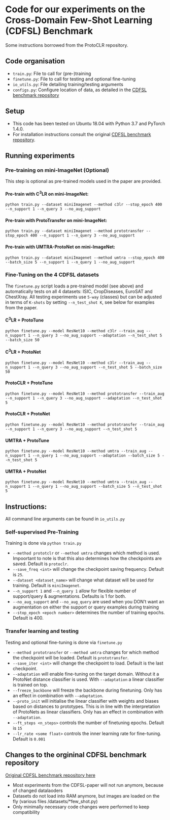 # Code for our experiments on the Cross-Domain Few-Shot Learning (CDFSL) Benchmark

Some instructions borrowed from the ProtoCLR repository.

## Code organisation
* `train.py`: File to call for (pre-)training
* `finetune.py`: File to call for testing and optional fine-tuning
* `io_utils.py`: File detailing training/testing arguments
* `configs.py`: Configure location of data, as detailed in the [CDFSL benchmark repository](https://github.com/IBM/cdfsl-benchmark)

## Setup
* This code has been tested on Ubuntu 18.04 with Python 3.7 and PyTorch 1.4.0.
* For installation instructions consult the original [CDFSL benchmark repository](https://github.com/IBM/cdfsl-benchmark).

## Running experiments
### Pre-training on mini-ImageNet (Optional)

This step is optional as pre-trained models used in the paper are provided.

#### Pre-train with C<sup>3</sup>LR on mini-ImageNet:

`python train.py --dataset miniImagenet --method c3lr --stop_epoch 400 --n_support 1 --n_query 3 --no_aug_support`

#### Pre-train with ProtoTransfer on mini-ImageNet:

`python train.py --dataset miniImagenet --method prototransfer --stop_epoch 400 --n_support 1 --n_query 3 --no_aug_support`

#### Pre-train with UMTRA-ProtoNet on mini-ImageNet:

`python train.py --dataset miniImagenet --method umtra --stop_epoch 400 --batch_size 5 --n_support 1 --n_query 1 --no_aug_support`

### Fine-Tuning on the 4 CDFSL datasets

The `finetune.py` script loads a pre-trained model (see above) and automatically tests on all 4 datasets: ISIC, CropDiseases, EuroSAT and ChestXray. All testing experiments use `5-way` (classes) but can be adjusted in terms of `K-shots` by setting `--n_test_shot K`, see below for examples from the paper.

#### C<sup>3</sup>LR + ProtoTune

`
python finetune.py --model ResNet10 --method c3lr --train_aug --n_support 1 --n_query 3 --no_aug_support --adaptation --n_test_shot 5 --batch_size 50
`

#### C<sup>3</sup>LR + ProtoNet

`
python finetune.py --model ResNet10 --method c3lr --train_aug --n_support 1 --n_query 3 --no_aug_support --n_test_shot 5 --batch_size 50
`

#### ProtoCLR + ProtoTune

`python finetune.py --model ResNet10 --method prototransfer --train_aug --n_support 1 --n_query 3 --no_aug_support --adaptation --n_test_shot 5`

#### ProtoCLR + ProtoNet

`python finetune.py --model ResNet10 --method prototransfer --train_aug --n_support 1 --n_query 3 --no_aug_support --n_test_shot 5`

#### UMTRA + ProtoTune

`python finetune.py --model ResNet10 --method umtra --train_aug --n_support 1 --n_query 1 --no_aug_support --adaptation --batch_size 5 --n_test_shot 5`

#### UMTRA + ProtoNet

`python finetune.py --model ResNet10 --method umtra --train_aug --n_support 1 --n_query 1 --no_aug_support --batch_size 5 --n_test_shot 5`

## Instructions:
All command line arguments can be found in `io_utils.py`

### Self-supervised Pre-Training
Training is done via `python train.py`
* `--method prototclr` or `--method umtra` changes which method is used. Impoortant to note is that this also determines how the checkpoints are saved. Default is `protoclr`.
* `--save_freq <int>` will change the checkpoint saving frequency. Default is `25`.
* `--dataset <dataset_name>` will change what dataset will be used for training. Default is `miniImagenet`.
* `--n_support 1` and `--n_query 1` allow for flexible number of support/query & augmentations. Defaults is 1 for both.
* `--no_aug_support` and `--no_aug_query` are used when you DON’t want an augmentation on either the support or query examples during training
* `--stop_epoch <epoch number>` determines the number of training epochs. Default is 400.

### Transfer learning and testing
Testing and optional fine-tuning is done via `finetune.py`
* `--method prototransfer` or `--method umtra` changes for which method the checkpoint will be loaded. Default is `prototransfer`.
* `--save_iter <int>` will change the checkpoint to load. Default is the last checkpoint.
* `--adaptation` will enable fine-tuning on the target domain. Without it a ProtoNet distance classifier is used. With `--adaptation` a linear classifier is trained on top.
* `--freeze_backbone` will freeze the backbone during finetuning. Only has an effect in combination with `--adaptation`.
* `--proto_init` will initialise the linear classifier with weights and biases based on distances to prototypes. This is in line with the interpretation of ProtoNets as linear classifiers. Only has an effect in combination with `--adaptation`.
* `--ft_steps <n_steps>` controls the number of finetuning epochs. Default is `15`
* `--lr_rate <some float>` controls the inner learning rate for fine-tuning. Default is `0.001`

## Changes to the orgininal CDFSL benchmark repository
[Original CDFSL benchmark repository here](https://github.com/IBM/cdfsl-benchmark)
* Most experiments from the CDFSL-paper will not run anymore, because of changed datalaoders
* Datasets do not load into RAM anymore, but images are loaded on the fly (various files /datasets/\*few_shot.py)
* Only minimally necessary code changes were performed to keep compatibility
